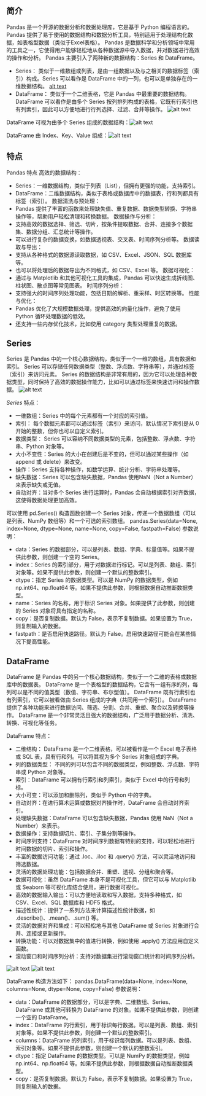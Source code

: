 ## 简介
Pandas 是一个开源的数据分析和数据处理库，它是基于 Python 编程语言的。
Pandas 提供了易于使用的数据结构和数据分析工具，特别适用于处理结构化数据，如表格型数据（类似于Excel表格）。
Pandas 是数据科学和分析领域中常用的工具之一，它使得用户能够轻松地从各种数据源中导入数据，并对数据进行高效的操作和分析。
Pandas 主要引入了两种新的数据结构：Series 和 DataFrame。
- Series： 类似于一维数组或列表，是由一组数据以及与之相关的数据标签（索引）构成。Series 可以看作是 DataFrame 中的一列，也可以是单独存在的一维数据结构。
[alt text](/pandas_learn/assets/628084-20201205212241597-1156923446.png)
- DataFrame： 类似于一个二维表格，它是 Pandas 中最重要的数据结构。DataFrame 可以看作是由多个 Series 按列排列构成的表格，它既有行索引也有列索引，因此可以方便地进行行列选择、过滤、合并等操作。
![alt text](/pandas_learn/assets/01_table_dataframe.svg)

DataFrame 可视为由多个 Series 组成的数据结构：![alt text](/pandas_learn/assets/pandas-DataStructure.png)

DataFrame 由 Index、Key、Value 组成：![alt text](/pandas_learn/assets/object_creation_02.png)

## 特点
Pandas 特点
高效的数据结构：
- Series：一维数据结构，类似于列表（List），但拥有更强的功能，支持索引。
- DataFrame：二维数据结构，类似于表格或数据库中的数据表，行和列都具有标签（索引）。
数据清洗与预处理：
- Pandas 提供了丰富的函数来处理缺失值、重复数据、数据类型转换、字符串操作等，帮助用户轻松清理和转换数据。
数据操作与分析：
- 支持高效的数据选择、筛选、切片，按条件提取数据、合并、连接多个数据集、数据分组、汇总统计等操作。
- 可以进行复杂的数据变换，如数据透视表、交叉表、时间序列分析等。
数据读取与导出：
- 支持从各种格式的数据源读取数据，如 CSV、Excel、JSON、SQL 数据库等。
- 也可以将处理后的数据导出为不同格式，如 CSV、Excel 等。
数据可视化：
- 通过与 Matplotlib 和其他可视化工具的集成，Pandas 可以快速生成折线图、柱状图、散点图等常见图表。
时间序列分析：
- 支持强大的时间序列处理功能，包括日期的解析、重采样、时区转换等。
性能与优化：
- Pandas 优化了大规模数据处理，提供高效的向量化操作，避免了使用 Python 循环处理数据的低效。
- 还支持一些内存优化技术，比如使用 category 类型处理重复的数据。
## Series
Series 是 Pandas 中的一个核心数据结构，类似于一个一维的数组，具有数据和索引。
Series 可以存储任何数据类型（整数、浮点数、字符串等），并通过标签（索引）来访问元素。
Series 的数据结构是非常有用的，因为它可以处理各种数据类型，同时保持了高效的数据操作能力，比如可以通过标签来快速访问和操作数据。
![alt text](assets/1_fgFKkClAfRMEsUtJvDtXAQ.png)

*Series* 特点：
- 一维数组：Series 中的每个元素都有一个对应的索引值。
- 索引： 每个数据元素都可以通过标签（索引）来访问，默认情况下索引是从 0 开始的整数，但你也可以自定义索引。
- 数据类型： Series 可以容纳不同数据类型的元素，包括整数、浮点数、字符串、Python 对象等。
- 大小不变性：Series 的大小在创建后是不变的，但可以通过某些操作（如 append 或 delete）来改变。
- 操作：Series 支持各种操作，如数学运算、统计分析、字符串处理等。
- 缺失数据：Series 可以包含缺失数据，Pandas 使用NaN（Not a Number）来表示缺失或无值。
- 自动对齐：当对多个 Series 进行运算时，Pandas 会自动根据索引对齐数据，这使得数据处理更加高效。

可以使用 pd.Series() 构造函数创建一个 Series 对象，传递一个数据数组（可以是列表、NumPy 数组等）和一个可选的索引数组。
pandas.Series(data=None, index=None, dtype=None, name=None, copy=False, fastpath=False)
参数说明：
- data：Series 的数据部分，可以是列表、数组、字典、标量值等。如果不提供此参数，则创建一个空的 Series。
- index：Series 的索引部分，用于对数据进行标记。可以是列表、数组、索引对象等。如果不提供此参数，则创建一个默认的整数索引。
- dtype：指定 Series 的数据类型。可以是 NumPy 的数据类型，例如 np.int64、np.float64 等。如果不提供此参数，则根据数据自动推断数据类型。
- name：Series 的名称，用于标识 Series 对象。如果提供了此参数，则创建的 Series 对象将具有指定的名称。
- copy：是否复制数据。默认为 False，表示不复制数据。如果设置为 True，则复制输入的数据。
- fastpath：是否启用快速路径。默认为 False。启用快速路径可能会在某些情况下提高性能。


## DataFrame

DataFrame 是 Pandas 中的另一个核心数据结构，类似于一个二维的表格或数据库中的数据表。
DataFrame 是一个表格型的数据结构，它含有一组有序的列，每列可以是不同的值类型（数值、字符串、布尔型值）。
DataFrame 既有行索引也有列索引，它可以被看做由 Series 组成的字典（共同用一个索引）。
DataFrame 提供了各种功能来进行数据访问、筛选、分割、合并、重塑、聚合以及转换等操作。
DataFrame 是一个非常灵活且强大的数据结构，广泛用于数据分析、清洗、转换、可视化等任务。

DataFrame 特点：
- 二维结构： DataFrame 是一个二维表格，可以被看作是一个 Excel 电子表格或 SQL 表，具有行和列。可以将其视为多个 Series 对象组成的字典。
- 列的数据类型： 不同的列可以包含不同的数据类型，例如整数、浮点数、字符串或 Python 对象等。
- 索引：DataFrame 可以拥有行索引和列索引，类似于 Excel 中的行号和列标。
- 大小可变：可以添加和删除列，类似于 Python 中的字典。
- 自动对齐：在进行算术运算或数据对齐操作时，DataFrame 会自动对齐索引。
- 处理缺失数据：DataFrame 可以包含缺失数据，Pandas 使用 NaN（Not a Number）来表示。
- 数据操作：支持数据切片、索引、子集分割等操作。
- 时间序列支持：DataFrame 对时间序列数据有特别的支持，可以轻松地进行时间数据的切片、索引和操作。
- 丰富的数据访问功能：通过 .loc、.iloc 和 .query() 方法，可以灵活地访问和筛选数据。
- 灵活的数据处理功能：包括数据合并、重塑、透视、分组和聚合等。
- 数据可视化：虽然 DataFrame 本身不是可视化工具，但它可以与 Matplotlib 或 Seaborn 等可视化库结合使用，进行数据可视化。
- 高效的数据输入输出：可以方便地读取和写入数据，支持多种格式，如 CSV、Excel、SQL 数据库和 HDF5 格式。
- 描述性统计：提供了一系列方法来计算描述性统计数据，如 .describe()、.mean()、.sum() 等。
- 灵活的数据对齐和集成：可以轻松地与其他 DataFrame 或 Series 对象进行合并、连接或更新操作。
- 转换功能：可以对数据集中的值进行转换，例如使用 .apply() 方法应用自定义函数。
- 滚动窗口和时间序列分析：支持对数据集进行滚动窗口统计和时间序列分析。

![alt text](assets/pandas-DataStructure-2.png)
![alt text](assets/df-dp.png)

DataFrame 构造方法如下：
pandas.DataFrame(data=None, index=None, columns=None, dtype=None, copy=False)
参数说明：
- data：DataFrame 的数据部分，可以是字典、二维数组、Series、DataFrame 或其他可转换为 DataFrame 的对象。如果不提供此参数，则创建一个空的 DataFrame。
- index：DataFrame 的行索引，用于标识每行数据。可以是列表、数组、索引对象等。如果不提供此参数，则创建一个默认的整数索引。
- columns：DataFrame 的列索引，用于标识每列数据。可以是列表、数组、索引对象等。如果不提供此参数，则创建一个默认的整数索引。
- dtype：指定 DataFrame 的数据类型。可以是 NumPy 的数据类型，例如 np.int64、np.float64 等。如果不提供此参数，则根据数据自动推断数据类型。
- copy：是否复制数据。默认为 False，表示不复制数据。如果设置为 True，则复制输入的数据。